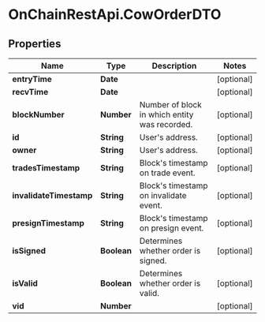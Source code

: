 # OnChainRestApi.CowOrderDTO

## Properties

Name | Type | Description | Notes
------------ | ------------- | ------------- | -------------
**entryTime** | **Date** |  | [optional] 
**recvTime** | **Date** |  | [optional] 
**blockNumber** | **Number** | Number of block in which entity was recorded. | [optional] 
**id** | **String** | User&#39;s address. | [optional] 
**owner** | **String** | User&#39;s address. | [optional] 
**tradesTimestamp** | **String** | Block&#39;s timestamp on trade event. | [optional] 
**invalidateTimestamp** | **String** | Block&#39;s timestamp on invalidate event. | [optional] 
**presignTimestamp** | **String** | Block&#39;s timestamp on presign event. | [optional] 
**isSigned** | **Boolean** | Determines whether order is signed. | [optional] 
**isValid** | **Boolean** | Determines whether order is valid. | [optional] 
**vid** | **Number** |  | [optional] 


